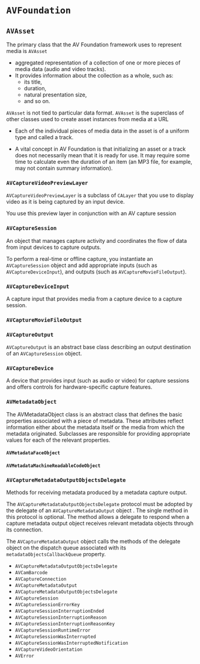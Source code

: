 # `AVFoundation`

## `AVAsset`
The primary class that the AV Foundation framework uses to represent media is `AVAsset`

* aggregated representation of a collection of one or more pieces of media data (audio and video tracks).
* It provides information about the collection as a whole, such as:
  * its title,
  * duration,
  * natural presentation size,
  * and so on.

`AVAsset` is not tied to particular data format. `AVAsset` is the superclass of
other classes used to create asset instances from media at a URL

* Each of the individual pieces of media data in the asset is of a uniform type and called a track.

* A vital concept in AV Foundation is that initializing an asset or a track does
not necessarily mean that it is ready for use. It may require some time to
calculate even the duration of an item (an MP3 file, for example, may not
contain summary information).

### `AVCaptureVideoPreviewLayer`
`AVCaptureVideoPreviewLayer` is a subclass of `CALayer` that you use to display
video as it is being captured by an input device.

You use this preview layer in conjunction with an AV capture session

### `AVCaptureSession`
An object that manages capture activity and coordinates the flow of data from input devices to capture outputs.

To perform a real-time or offline capture, you instantiate an `AVCaptureSession`
object and add appropriate inputs (such as `AVCaptureDeviceInput`), and outputs
(such as `AVCaptureMovieFileOutput`).

### `AVCaptureDeviceInput`
A capture input that provides media from a capture device to a capture session.

### `AVCaptureMovieFileOutput`

### `AVCaptureOutput`
`AVCaptureOutput` is an abstract base class describing an output destination of an `AVCaptureSession` object.


### `AVCaptureDevice`
A device that provides input (such as audio or video) for capture sessions and
offers controls for hardware-specific capture features.

### `AVMetadataObject`
The AVMetadataObject class is an abstract class that defines the basic
properties associated with a piece of metadata. These attributes reflect
information either about the metadata itself or the media from which the
metadata originated. Subclasses are responsible for providing appropriate values
for each of the relevant properties.

#### `AVMetadataFaceObject`

#### `AVMetadataMachineReadableCodeObject`

### `AVCaptureMetadataOutputObjectsDelegate`
Methods for receiving metadata produced by a metadata capture output.

The `AVCaptureMetadataOutputObjectsDelegate` protocol must be adopted by the
delegate of an `AVCaptureMetadataOutput` object . The single method in this
protocol is optional. The method allows a delegate to respond when a capture
metadata output object receives relevant metadata objects through its
connection.

The `AVCaptureMetadataOutput` object calls the methods of the delegate object on
the dispatch queue associated with its `metadataObjectsCallbackQueue` property.

* `AVCaptureMetadataOutputObjectsDelegate`
* `AVCamBarcode`
* `AVCaptureConnection`
* `AVCaptureMetadataOutput`
* `AVCaptureMetadataOutputObjectsDelegate`
* `AVCaptureSession`
* `AVCaptureSessionErrorKey`
* `AVCaptureSessionInterruptionEnded`
* `AVCaptureSessionInterruptionReason`
* `AVCaptureSessionInterruptionReasonKey`
* `AVCaptureSessionRuntimeError`
* `AVCaptureSessionWasInterrupted`
* `AVCaptureSessionWasInterruptedNotification`
* `AVCaptureVideoOrientation`
* `AVError`
